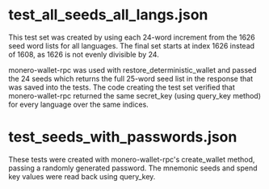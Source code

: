 # test_all_seeds_all_langs.json

This test set was created by using each 24-word increment from the 1626 seed
word lists for all languages. The final set starts at index 1626 instead of
1608, as 1626 is not evenly divisible by 24.

monero-wallet-rpc was used with restore_deterministic_wallet and passed the 24
seeds which returns the full 25-word seed list in the response that was saved
into the tests. The code creating the test set verified that monero-wallet-rpc
returned the same secret_key (using query_key method) for every language over
the same indices.

# test_seeds_with_passwords.json

These tests were created with monero-wallet-rpc's create_wallet method,
passing a randomly generated password. The mnemonic seeds and spend key
values were read back using query_key.
